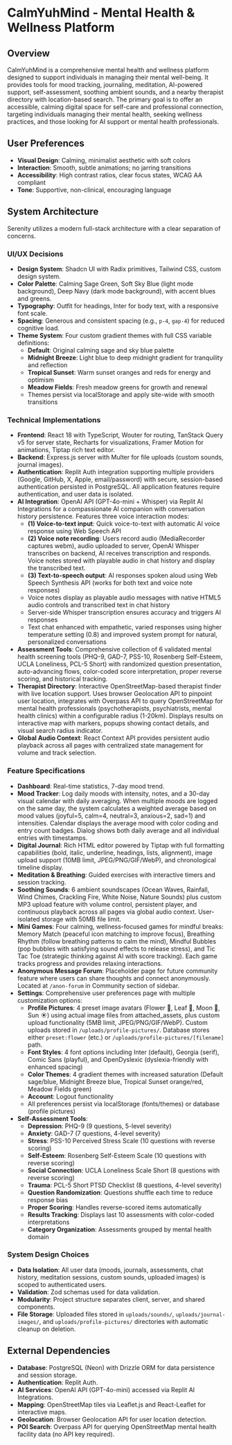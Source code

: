 # CalmYuhMind - Mental Health & Wellness Platform

## Overview
CalmYuhMind is a comprehensive mental health and wellness platform designed to support individuals in managing their mental well-being. It provides tools for mood tracking, journaling, meditation, AI-powered support, self-assessment, soothing ambient sounds, and a nearby therapist directory with location-based search. The primary goal is to offer an accessible, calming digital space for self-care and professional connection, targeting individuals managing their mental health, seeking wellness practices, and those looking for AI support or mental health professionals.

## User Preferences
- **Visual Design**: Calming, minimalist aesthetic with soft colors
- **Interaction**: Smooth, subtle animations; no jarring transitions
- **Accessibility**: High contrast ratios, clear focus states, WCAG AA compliant
- **Tone**: Supportive, non-clinical, encouraging language

## System Architecture
Serenity utilizes a modern full-stack architecture with a clear separation of concerns.

### UI/UX Decisions
- **Design System**: Shadcn UI with Radix primitives, Tailwind CSS, custom design system.
- **Color Palette**: Calming Sage Green, Soft Sky Blue (light mode background), Deep Navy (dark mode background), with accent blues and greens.
- **Typography**: Outfit for headings, Inter for body text, with a responsive font scale.
- **Spacing**: Generous and consistent spacing (e.g., `p-4`, `gap-4`) for reduced cognitive load.
- **Theme System**: Four custom gradient themes with full CSS variable definitions:
  - **Default**: Original calming sage and sky blue palette
  - **Midnight Breeze**: Light blue to deep midnight gradient for tranquility and reflection
  - **Tropical Sunset**: Warm sunset oranges and reds for energy and optimism
  - **Meadow Fields**: Fresh meadow greens for growth and renewal
  - Themes persist via localStorage and apply site-wide with smooth transitions

### Technical Implementations
- **Frontend**: React 18 with TypeScript, Wouter for routing, TanStack Query v5 for server state, Recharts for visualizations, Framer Motion for animations, Tiptap rich text editor.
- **Backend**: Express.js server with Multer for file uploads (custom sounds, journal images).
- **Authentication**: Replit Auth integration supporting multiple providers (Google, GitHub, X, Apple, email/password) with secure, session-based authentication persisted in PostgreSQL. All application features require authentication, and user data is isolated.
- **AI Integration**: OpenAI API (GPT-4o-mini + Whisper) via Replit AI Integrations for a compassionate AI companion with conversation history persistence. Features three voice interaction modes:
  - **(1) Voice-to-text input**: Quick voice-to-text with automatic AI voice response using Web Speech API
  - **(2) Voice note recording**: Users record audio (MediaRecorder captures webm), audio uploaded to server, OpenAI Whisper transcribes on backend, AI receives transcription and responds. Voice notes stored with playable audio in chat history and display the transcribed text.
  - **(3) Text-to-speech output**: AI responses spoken aloud using Web Speech Synthesis API (works for both text and voice note responses)
  - Voice notes display as playable audio messages with native HTML5 audio controls and transcribed text in chat history
  - Server-side Whisper transcription ensures accuracy and triggers AI responses
  - Text chat enhanced with empathetic, varied responses using higher temperature setting (0.8) and improved system prompt for natural, personalized conversations
- **Assessment Tools**: Comprehensive collection of 6 validated mental health screening tools (PHQ-9, GAD-7, PSS-10, Rosenberg Self-Esteem, UCLA Loneliness, PCL-5 Short) with randomized question presentation, auto-advancing flows, color-coded score interpretation, proper reverse scoring, and historical tracking.
- **Therapist Directory**: Interactive OpenStreetMap-based therapist finder with live location support. Uses browser Geolocation API to pinpoint user location, integrates with Overpass API to query OpenStreetMap for mental health professionals (psychotherapists, psychiatrists, mental health clinics) within a configurable radius (1-20km). Displays results on interactive map with markers, popups showing contact details, and visual search radius indicator.
- **Global Audio Context**: React Context API provides persistent audio playback across all pages with centralized state management for volume and track selection.

### Feature Specifications
- **Dashboard**: Real-time statistics, 7-day mood trend.
- **Mood Tracker**: Log daily moods with intensity, notes, and a 30-day visual calendar with daily averaging. When multiple moods are logged on the same day, the system calculates a weighted average based on mood values (joyful=5, calm=4, neutral=3, anxious=2, sad=1) and intensities. Calendar displays the average mood with color coding and entry count badges. Dialog shows both daily average and all individual entries with timestamps.
- **Digital Journal**: Rich HTML editor powered by Tiptap with full formatting capabilities (bold, italic, underline, headings, lists, alignment), image upload support (10MB limit, JPEG/PNG/GIF/WebP), and chronological timeline display.
- **Meditation & Breathing**: Guided exercises with interactive timers and session tracking.
- **Soothing Sounds**: 6 ambient soundscapes (Ocean Waves, Rainfall, Wind Chimes, Crackling Fire, White Noise, Nature Sounds) plus custom MP3 upload feature with volume control, persistent player, and continuous playback across all pages via global audio context. User-isolated storage with 50MB file limit.
- **Mini Games**: Four calming, wellness-focused games for mindful breaks: Memory Match (peaceful icon matching to improve focus), Breathing Rhythm (follow breathing patterns to calm the mind), Mindful Bubbles (pop bubbles with satisfying sound effects to release stress), and Tic Tac Toe (strategic thinking against AI with score tracking). Each game tracks progress and provides relaxing interactions.
- **Anonymous Message Forum**: Placeholder page for future community feature where users can share thoughts and connect anonymously. Located at `/anon-forum` in Community section of sidebar.
- **Settings**: Comprehensive user preferences page with multiple customization options:
  - **Profile Pictures**: 4 preset image avatars (Flower 🌸, Leaf 🍃, Moon 🌙, Sun ☀️) using actual image files from attached_assets, plus custom upload functionality (5MB limit, JPEG/PNG/GIF/WebP). Custom uploads stored in `/uploads/profile-pictures/`. Database stores either `preset:flower` (etc.) or `/uploads/profile-pictures/[filename]` path.
  - **Font Styles**: 4 font options including Inter (default), Georgia (serif), Comic Sans (playful), and OpenDyslexic (dyslexia-friendly with enhanced spacing)
  - **Color Themes**: 4 gradient themes with increased saturation (Default sage/blue, Midnight Breeze blue, Tropical Sunset orange/red, Meadow Fields green)
  - **Account**: Logout functionality
  - All preferences persist via localStorage (fonts/themes) or database (profile pictures)
- **Self-Assessment Tools**: 
  - **Depression**: PHQ-9 (9 questions, 5-level severity)
  - **Anxiety**: GAD-7 (7 questions, 4-level severity)
  - **Stress**: PSS-10 Perceived Stress Scale (10 questions with reverse scoring)
  - **Self-Esteem**: Rosenberg Self-Esteem Scale (10 questions with reverse scoring)
  - **Social Connection**: UCLA Loneliness Scale Short (8 questions with reverse scoring)
  - **Trauma**: PCL-5 Short PTSD Checklist (8 questions, 4-level severity)
  - **Question Randomization**: Questions shuffle each time to reduce response bias
  - **Proper Scoring**: Handles reverse-scored items automatically
  - **Results Tracking**: Displays last 10 assessments with color-coded interpretations
  - **Category Organization**: Assessments grouped by mental health domain

### System Design Choices
- **Data Isolation**: All user data (moods, journals, assessments, chat history, meditation sessions, custom sounds, uploaded images) is scoped to authenticated users.
- **Validation**: Zod schemas used for data validation.
- **Modularity**: Project structure separates client, server, and shared components.
- **File Storage**: Uploaded files stored in `uploads/sounds/`, `uploads/journal-images/`, and `uploads/profile-pictures/` directories with automatic cleanup on deletion.

## External Dependencies
- **Database**: PostgreSQL (Neon) with Drizzle ORM for data persistence and session storage.
- **Authentication**: Replit Auth.
- **AI Services**: OpenAI API (GPT-4o-mini) accessed via Replit AI Integrations.
- **Mapping**: OpenStreetMap tiles via Leaflet.js and React-Leaflet for interactive maps.
- **Geolocation**: Browser Geolocation API for user location detection.
- **POI Search**: Overpass API for querying OpenStreetMap mental health facility data (no API key required).